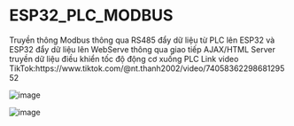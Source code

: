 <h1>ESP32_PLC_MODBUS</h1>  
Truyền thông Modbus thông qua RS485 đẩy dữ liệu từ PLC lên ESP32 và ESP32 đẩy dữ liệu lên WebServe thông qua giao tiếp AJAX/HTML  
Server truyền dữ liệu điều khiển tốc độ động cơ xuống PLC  
Link video TikTok:https://www.tiktok.com/@nt.thanh2002/video/7405836229868129552  

![image](https://github.com/user-attachments/assets/767718eb-2c49-47cc-9c74-8e46dac43037)  


![image](https://github.com/user-attachments/assets/603ed702-64c6-4797-bd7f-19aa0ee957a9) 
